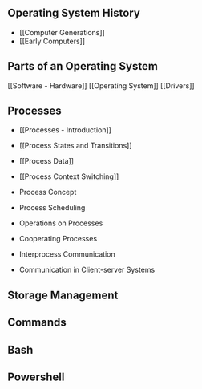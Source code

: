 ## Operating System History
- [[Computer Generations]]
- [[Early Computers]]

## Parts of an Operating System
[[Software - Hardware]]
[[Operating System]]
[[Drivers]]

## Processes
- [[Processes - Introduction]]
- [[Process States and Transitions]]
- [[Process Data]]
- [[Process Context Switching]]


- Process Concept
- Process Scheduling
- Operations on Processes
- Cooperating Processes
- Interprocess Communication
- Communication in Client-server Systems


## Storage Management


## Commands


## Bash


## Powershell

